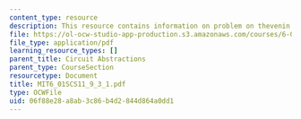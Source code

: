 ```yaml
---
content_type: resource
description: This resource contains information on problem on thevenin equivalents
file: https://ol-ocw-studio-app-production.s3.amazonaws.com/courses/6-01sc-introduction-to-electrical-engineering-and-computer-science-i-spring-2011/06f88e28a8ab3c86b4d2844d864a0dd1_MIT6_01SCS11_9_3_1.pdf
file_type: application/pdf
learning_resource_types: []
parent_title: Circuit Abstractions
parent_type: CourseSection
resourcetype: Document
title: MIT6_01SCS11_9_3_1.pdf
type: OCWFile
uid: 06f88e28-a8ab-3c86-b4d2-844d864a0dd1
---
```

